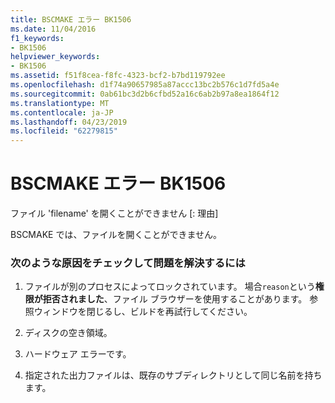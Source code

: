 ```yaml
---
title: BSCMAKE エラー BK1506
ms.date: 11/04/2016
f1_keywords:
- BK1506
helpviewer_keywords:
- BK1506
ms.assetid: f51f8cea-f8fc-4323-bcf2-b7bd119792ee
ms.openlocfilehash: d1f74a90657985a87accc13bc2b576c1d7fd5a4e
ms.sourcegitcommit: 0ab61bc3d2b6cfbd52a16c6ab2b97a8ea1864f12
ms.translationtype: MT
ms.contentlocale: ja-JP
ms.lasthandoff: 04/23/2019
ms.locfileid: "62279815"
---
```

# <a name="bscmake-error-bk1506"></a>BSCMAKE エラー BK1506

ファイル 'filename' を開くことができません [: 理由]

BSCMAKE では、ファイルを開くことができません。

### <a name="to-fix-by-checking-the-following-possible-causes"></a>次のような原因をチェックして問題を解決するには

1. ファイルが別のプロセスによってロックされています。 場合`reason`という**権限が拒否されました**、ファイル ブラウザーを使用することがあります。 参照ウィンドウを閉じるし、ビルドを再試行してください。

1. ディスクの空き領域。

1. ハードウェア エラーです。

1. 指定された出力ファイルは、既存のサブディレクトリとして同じ名前を持ちます。